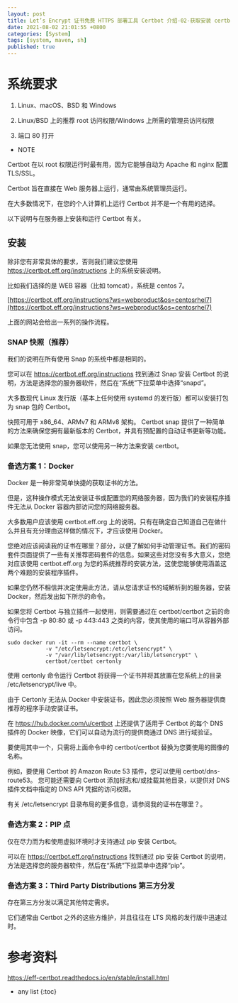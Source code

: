 ```yaml
---
layout: post
title: Let’s Encrypt 证书免费 HTTPS 部署工具 Certbot 介绍-02-获取安装 certbot
date: 2021-08-02 21:01:55 +0800
categories: [System]
tags: [system, maven, sh]
published: true
---
```



# 系统要求

1. Linux、macOS、BSD 和 Windows

2. Linux/BSD 上的推荐 root 访问权限/Windows 上所需的管理员访问权限

3. 端口 80 打开

- NOTE

Certbot 在以 root 权限运行时最有用，因为它能够自动为 Apache 和 nginx 配置 TLS/SSL。

Certbot 旨在直接在 Web 服务器上运行，通常由系统管理员运行。 

在大多数情况下，在您的个人计算机上运行 Certbot 并不是一个有用的选择。

以下说明与在服务器上安装和运行 Certbot 有关。

## 安装

除非您有非常具体的要求，否则我们建议您使用 https://certbot.eff.org/instructions 上的系统安装说明。

比如我们选择的是 WEB 容器（比如 tomcat），系统是 centos 7。

[https://certbot.eff.org/instructions?ws=webproduct&os=centosrhel7](https://certbot.eff.org/instructions?ws=webproduct&os=centosrhel7)

上面的网站会给出一系列的操作流程。

### SNAP 快照（推荐）

我们的说明在所有使用 Snap 的系统中都是相同的。

您可以在 https://certbot.eff.org/instructions 找到通过 Snap 安装 Certbot 的说明，方法是选择您的服务器软件，然后在“系统”下拉菜单中选择“snapd”。

大多数现代 Linux 发行版（基本上任何使用 systemd 的发行版）都可以安装打包为 snap 包的 Certbot。

快照可用于 x86_64、ARMv7 和 ARMv8 架构。 Certbot snap 提供了一种简单的方法来确保您拥有最新版本的 Certbot，并具有预配置的自动证书更新等功能。

如果您无法使用 snap，您可以使用另一种方法来安装 certbot。

### 备选方案 1：Docker

Docker 是一种非常简单快捷的获取证书的方法。

但是，这种操作模式无法安装证书或配置您的网络服务器，因为我们的安装程序插件无法从 Docker 容器内部访问您的网络服务器。

大多数用户应该使用 certbot.eff.org 上的说明。只有在确定自己知道自己在做什么并且有充分理由这样做的情况下，才应该使用 Docker。

您绝对应该阅读我的证书在哪里？部分，以便了解如何手动管理证书。我们的密码套件页面提供了一些有关推荐密码套件的信息。如果这些对您没有多大意义，您绝对应该使用 certbot.eff.org 为您的系统推荐的安装方法，这使您能够使用涵盖这两个难题的安装程序插件。

如果您仍然不相信并决定使用此方法，请从您请求证书的域解析到的服务器，安装 Docker，然后发出如下所示的命令。

如果您将 Certbot 与独立插件一起使用，则需要通过在 certbot/certbot 之前的命令行中包含 -p 80:80 或 -p 443:443 之类的内容，使其使用的端口可从容器外部访问。

```
sudo docker run -it --rm --name certbot \
            -v "/etc/letsencrypt:/etc/letsencrypt" \
            -v "/var/lib/letsencrypt:/var/lib/letsencrypt" \
            certbot/certbot certonly
```

使用 certonly 命令运行 Certbot 将获得一个证书并将其放置在您系统上的目录 /etc/letsencrypt/live 中。 

由于 Certonly 无法从 Docker 中安装证书，因此您必须按照 Web 服务器提供商推荐的程序手动安装证书。

在 https://hub.docker.com/u/certbot 上还提供了适用于 Certbot 的每个 DNS 插件的 Docker 映像，它们可以自动为流行的提供商通过 DNS 进行域验证。 

要使用其中一个，只需将上面命令中的 certbot/certbot 替换为您要使用的图像的名称。 

例如，要使用 Certbot 的 Amazon Route 53 插件，您可以使用 certbot/dns-route53。 您可能还需要向 Certbot 添加标志和/或挂载其他目录，以提供对 DNS 插件文档中指定的 DNS API 凭据的访问权限。

有关 /etc/letsencrypt 目录布局的更多信息，请参阅我的证书在哪里？。

### 备选方案 2：PIP 点

仅在尽力而为和使用虚拟环境时才支持通过 pip 安装 Certbot。 

可以在 https://certbot.eff.org/instructions 找到通过 pip 安装 Certbot 的说明，方法是选择您的服务器软件，然后在“系统”下拉菜单中选择“pip”。

### 备选方案 3：Third Party Distributions 第三方分发

存在第三方分发以满足其他特定需求。 

它们通常由 Certbot 之外的这些方维护，并且往往在 LTS 风格的发行版中迅速过时。

# 参考资料

https://eff-certbot.readthedocs.io/en/stable/install.html

* any list
{:toc}